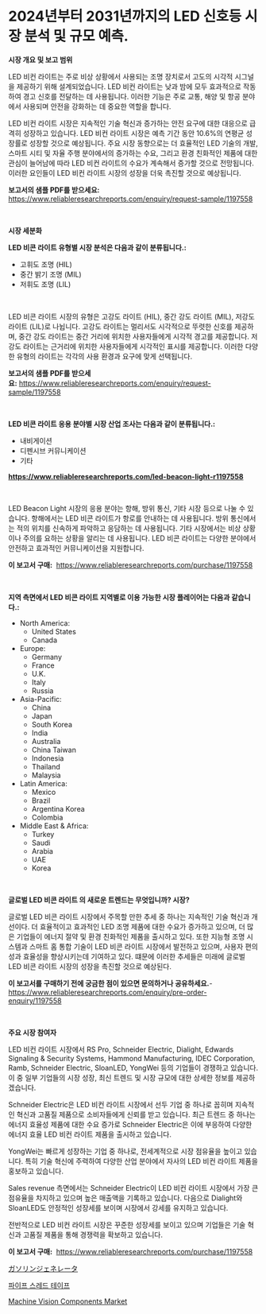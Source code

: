 <p><h1>2024년부터 2031년까지의 LED 신호등 시장 분석 및 규모 예측.</h1></p><p><strong>시장 개요 및 보고 범위</strong></p>
<p><p>LED 비컨 라이트는 주로 비상 상황에서 사용되는 조명 장치로서 고도의 시각적 시그널을 제공하기 위해 설계되었습니다. LED 비컨 라이트는 낮과 밤에 모두 효과적으로 작동하여 경고 신호를 전달하는 데 사용됩니다. 이러한 기능은 주로 교통, 해양 및 항공 분야에서 사용되며 안전을 강화하는 데 중요한 역할을 합니다.</p><p>LED 비컨 라이트 시장은 지속적인 기술 혁신과 증가하는 안전 요구에 대한 대응으로 급격히 성장하고 있습니다. LED 비컨 라이트 시장은 예측 기간 동안 10.6%의 연평균 성장률로 성장할 것으로 예상됩니다. 주요 시장 동향으로는 더 효율적인 LED 기술의 개발, 스마트 시티 및 자율 주행 분야에서의 증가하는 수요, 그리고 환경 친화적인 제품에 대한 관심이 늘어남에 따라 LED 비컨 라이트의 수요가 계속해서 증가할 것으로 전망됩니다. 이러한 요인들이 LED 비컨 라이트 시장의 성장을 더욱 촉진할 것으로 예상됩니다.</p></p>
<p><strong>보고서의 샘플 PDF를 받으세요:</strong> <a href="https://www.reliableresearchreports.com/enquiry/request-sample/1197558">https://www.reliableresearchreports.com/enquiry/request-sample/1197558</a></p>
<p>&nbsp;</p>
<p><strong>시장 세분화</strong></p>
<p><strong>LED 비콘 라이트 유형별 시장 분석은 다음과 같이 분류됩니다.:</strong></p>
<p><ul><li>고휘도 조명 (HIL)</li><li>중간 밝기 조명 (MIL)</li><li>저휘도 조명 (LIL)</li></ul></p>
<p>&nbsp;</p>
<p><p>LED 비콘 라이트 시장의 유형은 고강도 라이트 (HIL), 중간 강도 라이트 (MIL), 저강도 라이트 (LIL)로 나뉩니다. 고강도 라이트는 멀리서도 시각적으로 뚜렷한 신호를 제공하며, 중간 강도 라이트는 중간 거리에 위치한 사용자들에게 시각적 경고를 제공합니다. 저강도 라이트는 근거리에 위치한 사용자들에게 시각적인 표시를 제공합니다. 이러한 다양한 유형의 라이트는 각각의 사용 환경과 요구에 맞게 선택됩니다.</p></p>
<p><strong>보고서의 샘플 PDF를 받으세요:</strong>&nbsp;<a href="https://www.reliableresearchreports.com/enquiry/request-sample/1197558">https://www.reliableresearchreports.com/enquiry/request-sample/1197558</a></p>
<p>&nbsp;</p>
<p><strong> LED 비콘 라이트 응용 분야별 시장 산업 조사는 다음과 같이 분류됩니다.:</strong></p>
<p><ul><li>내비게이션</li><li>디펜시브 커뮤니케이션</li><li>기타</li></ul></p>
<p><strong><a href="https://www.reliableresearchreports.com/led-beacon-light-r1197558">https://www.reliableresearchreports.com/led-beacon-light-r1197558</a></strong></p>
<p>&nbsp;</p>
<p><p>LED Beacon Light 시장의 응용 분야는 항해, 방위 통신, 기타 시장 등으로 나눌 수 있습니다. 항해에서는 LED 비콘 라이트가 항로를 안내하는 데 사용됩니다. 방위 통신에서는 적의 위치를 신속하게 파악하고 응담하는 데 사용됩니다. 기타 시장에서는 비상 상황이나 주의를 요하는 상황을 알리는 데 사용됩니다. LED 비콘 라이트는 다양한 분야에서 안전하고 효과적인 커뮤니케이션을 지원합니다.</p></p>
<p><strong>이 보고서 구매:</strong>&nbsp; <a href="https://www.reliableresearchreports.com/purchase/1197558">https://www.reliableresearchreports.com/purchase/1197558</a></p>
<p>&nbsp;</p>
<p><strong>지역 측면에서 LED 비콘 라이트 지역별로 이용 가능한 시장 플레이어는 다음과 같습니다.:</strong></p>
<p><ul>
    <li>
        North America:
        <ul>
            <li>United States</li>
            <li>Canada</li>
        </ul>
    </li>
    <li>
        Europe:
        <ul>
            <li>Germany</li>
            <li>France</li>
            <li>U.K.</li>
            <li>Italy</li>
            <li>Russia</li>
        </ul>
    </li>
    <li>
        Asia-Pacific:
        <ul>
            <li>China</li>
            <li>Japan</li>
            <li>South Korea</li>
            <li>India</li>
            <li>Australia</li>
            <li>China Taiwan</li>
            <li>Indonesia</li>
            <li>Thailand</li>
            <li>Malaysia</li>
        </ul>
    </li>
    <li>
        Latin America:
        <ul>
            <li>Mexico</li>
            <li>Brazil</li>
            <li>Argentina Korea</li>
            <li>Colombia</li>
        </ul>
    </li>
    <li>
        Middle East & Africa:
        <ul>
            <li>Turkey</li>
            <li>Saudi</li>
            <li>Arabia</li>
            <li>UAE</li>
            <li>Korea</li>
        </ul>
    </li>
    </ul></p>
<p>&nbsp;</p>
<p><strong>글로벌 LED 비콘 라이트 의 새로운 트렌드는 무엇입니까? 시장?</strong></p>
<p><p>글로벌 LED 비콘 라이트 시장에서 주목할 만한 추세 중 하나는 지속적인 기술 혁신과 개선이다. 더 효율적이고 효과적인 LED 조명 제품에 대한 수요가 증가하고 있으며, 더 많은 기업들이 에너지 절약 및 환경 친화적인 제품을 출시하고 있다. 또한 지능형 조명 시스템과 스마트 홈 통합 기술이 LED 비콘 라이트 시장에서 발전하고 있으며, 사용자 편의성과 효율성을 향상시키는데 기여하고 있다. 떄문에 이러한 추세들은 미래에 글로벌 LED 비콘 라이트 시장의 성장을 촉진할 것으로 예상된다.</p></p>
<p><strong>이 보고서를 구매하기 전에 궁금한 점이 있으면 문의하거나 공유하세요.</strong>- <a href="https://www.reliableresearchreports.com/enquiry/pre-order-enquiry/1197558">https://www.reliableresearchreports.com/enquiry/pre-order-enquiry/1197558</a></p>
<p>&nbsp;</p>
<p><strong>주요 시장 참여자</strong></p>
<p><p>LED 비컨 라이트 시장에서 RS Pro, Schneider Electric, Dialight, Edwards Signaling & Security Systems, Hammond Manufacturing, IDEC Corporation, Ramb, Schneider Electric, SloanLED, YongWei 등의 기업들이 경쟁하고 있습니다. 이 중 일부 기업들의 시장 성장, 최신 트렌드 및 시장 규모에 대한 상세한 정보를 제공하겠습니다.</p><p>Schneider Electric은 LED 비컨 라이트 시장에서 선두 기업 중 하나로 꼽히며 지속적인 혁신과 고품질 제품으로 소비자들에게 신뢰를 받고 있습니다. 최근 트렌드 중 하나는 에너지 효율성 제품에 대한 수요 증가로 Schneider Electric은 이에 부응하여 다양한 에너지 효율 LED 비컨 라이트 제품을 출시하고 있습니다.</p><p>YongWei는 빠르게 성장하는 기업 중 하나로, 전세계적으로 시장 점유율을 높이고 있습니다. 특히 기술 혁신에 주력하여 다양한 산업 분야에서 자사의 LED 비컨 라이트 제품을 홍보하고 있습니다.</p><p>Sales revenue 측면에서는 Schneider Electric이 LED 비컨 라이트 시장에서 가장 큰 점유율을 차지하고 있으며 높은 매출액을 기록하고 있습니다. 다음으로 Dialight와 SloanLED도 안정적인 성장세를 보이며 시장에서 강세를 유지하고 있습니다.</p><p>전반적으로 LED 비컨 라이트 시장은 꾸준한 성장세를 보이고 있으며 기업들은 기술 혁신과 고품질 제품을 통해 경쟁력을 확보하고 있습니다.</p></p>
<p><strong>이 보고서 구매:</strong>&nbsp;&nbsp;<a href="https://www.reliableresearchreports.com/purchase/1197558">https://www.reliableresearchreports.com/purchase/1197558</a></p>
<p><p><a href="https://github.com/xemfu2379520/Market-Research-Report-List-1/blob/main/398135224737.md">ガソリンジェネレータ</a></p><p><a href="https://github.com/bvubpqd5241630/Market-Research-Report-List-1/blob/main/580062922787.md">파이프 스레드 테이프</a></p><p><a href="https://sore-arch-6db.notion.site/Machine-Vision-Components-Market-Furnishes-Information-on-Market-Share-Market-Trends-and-Market-Gr-ac2959b7d2ac4e648db6e677ac61178a">Machine Vision Components Market</a></p></p>